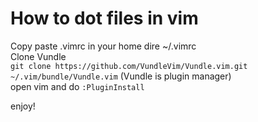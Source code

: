 # How to dot files in vim
Copy paste .vimrc in your home dire ~/.vimrc   
Clone Vundle   
`git clone https://github.com/VundleVim/Vundle.vim.git ~/.vim/bundle/Vundle.vim` (Vundle is plugin manager)    
open vim and do `:PluginInstall`

enjoy!
